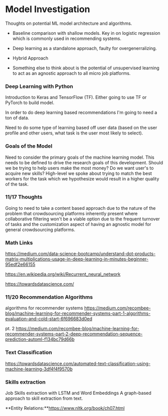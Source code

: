 # Model Investigation
Thoughts on potential ML model architecture and algorithms.

- Baseline comparison with shallow models. Key in on logistic regression which is commonly used in recommending systems.

- Deep learning as a standalone approach, faulty for overgenerralizing.

- Hybrid Approach

- Something else to think about is the potential of unsupervised learning to act as an agnostic approach to all micro job platforms.

### Deep Learning with Python
Introduction to Keras and TensorFlow (TF). Either going to use TF or PyTorch to build model.

In order to do deep learning based recommendations I'm going to need a ton of data.

Need to do some type of learning based off user data (based on the user profile and other users, what task is the user most likely to select).

### Goals of the Model
Need to consider the primary goals of the machine learning model. This needs to be defined to drive the research goals of this development. Should we be trying to help users make the most money? Do we want user's to acquire new skills? High-level we spoke about trying to match the best workers for the task which we hypothesize would result in a higher quality of the task.

### 11/17 Thoughts
Going to need to take a content based approach due to the nature of the problem that crowdsourcing platforms inherently present where collaborative filtering won't be a viable option due to the frequent turnover of tasks and the customization aspect of having an agnostic model for general crowdsourcing platforms.

### Math Links
https://medium.com/data-science-bootcamp/understand-dot-products-matrix-multiplications-usage-in-deep-learning-in-minutes-beginner-95edf2e66155

https://en.wikipedia.org/wiki/Recurrent_neural_network

https://towardsdatascience.com/


### 11/20 Recommendation Algorithms
algorithms for recommender systems
https://medium.com/recombee-blog/machine-learning-for-recommender-systems-part-1-algorithms-evaluation-and-cold-start-6f696683d0ed

pt. 2
https://medium.com/recombee-blog/machine-learning-for-recommender-systems-part-2-deep-recommendation-sequence-prediction-automl-f134bc79d66b

### Text Classification
https://towardsdatascience.com/automated-text-classification-using-machine-learning-3df4f4f9570b


### Skills extraction
Job Skills extraction with LSTM and Word Embeddings
 A graph-based approach to skill extraction from text.

**Entity Relations:**https://www.nltk.org/book/ch07.html
